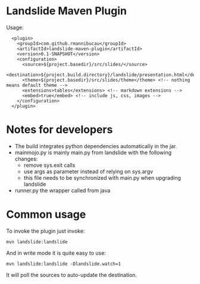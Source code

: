 # Landslide Maven Plugin

Usage:

      <plugin>
        <groupId>com.github.rmannibucau</groupId>
        <artifactId>landslide-maven-plugin</artifactId>
        <version>0.1-SNAPSHOT</version>
        <configuration>
          <source>${project.basedir}/src/slides/</source>
          <destination>${project.build.directory}/landslide/presentation.html</destination>
          <theme>${project.basedir}/src/slides/theme</theme> <!-- nothing means default theme -->
          <extensions>tables</extensions> <!-- markdown extensions -->
          <embed>true</embed> <!-- include js, css, images -->
        </configuration>
      </plugin>

# Notes for developers

* The build integrates python dependencies automatically in the jar.
* mainmojo.py is mainly main.py from landslide with the following changes:
    * remove sys.exit calls
    * use args as parameter instead of relying on sys.argv
    * this file needs to be synchronized with main.py when upgrading landslide
* runner.py the wrapper called from java

# Common usage

To invoke the plugin just invoke:

    mvn landslide:landslide

And in write mode it is quite easy to use:

    mvn landslide:landslide -Dlandslide.watch=1

It will poll the sources to auto-update the destination.

